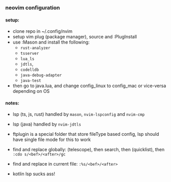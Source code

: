 ### neovim configuration

#### setup:
- clone repo in ~/.config/nvim
- setup vim plug (package manager), source and :PlugInstall
- use :Mason and install the following:
    - `rust-analyzer`
    - `tsserver`
    - `lua_ls`
    - `jdtls`, 
    - `codelldb` 
    - `java-debug-adapter`
    - `java-test`
- then go to java.lua, and change config_linux to config_mac or vice-versa depending on OS

#### notes:
- lsp (ts, js, rust) handled by `mason`, `nvim-lspconfig` and `nvim-cmp`
- lsp (java) handled by `nvim-jdtls`
- ftplugin is a special folder that store fileType based config, lsp should have single file mode for this to work
- find and replace globally: <C-r> (telescope), then search, then <C-q> (quicklist), then `:cdo s/<bef>/<after>/gc`
- find and replace in current file: `:%s/<bef>/<after>`

- kotlin lsp sucks ass! 
